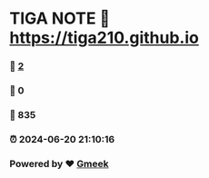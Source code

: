# TIGA NOTE :link: https://tiga210.github.io 
### :page_facing_up: [2](https://tiga210.github.io/tag.html) 
### :speech_balloon: 0 
### :hibiscus: 835 
### :alarm_clock: 2024-06-20 21:10:16 
### Powered by :heart: [Gmeek](https://github.com/Meekdai/Gmeek)
